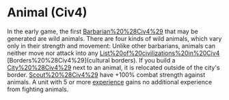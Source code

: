 # Animal (Civ4)

In the early game, the first [Barbarian%20%28Civ4%29](barbarians) that may be generated are wild animals. There are four kinds of wild animals, which vary only in their strength and movement:
Unlike other barbarians, animals can neither move nor attack into any [List%20of%20civilizations%20in%20Civ4](civilization's) [Borders%20%28Civ4%29](cultural borders). If you build a [City%20%28Civ4%29](city) next to an animal, it is relocated outside of the city's border.
[Scout%20%28Civ4%29](Scouts) have +100% combat strength against animals. A unit with 5 or more [experience](experience) gains no additional experience from fighting animals.